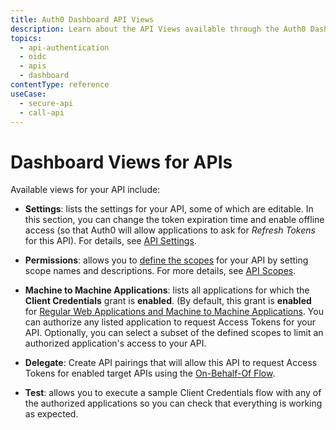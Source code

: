 ```yaml
---
title: Auth0 Dashboard API Views
description: Learn about the API Views available through the Auth0 Dashboard.
topics:
  - api-authentication
  - oidc
  - apis
  - dashboard
contentType: reference
useCase:
  - secure-api
  - call-api
---
```


# Dashboard Views for APIs

Available views for your API include:

- **Settings**: lists the settings for your API, some of which are editable. In this section, you can change the token expiration time and enable offline access (so that Auth0 will allow applications to ask for <dfn data-key="refresh-token">Refresh Tokens</dfn> for this API). For details, see [API Settings](/api-auth/references/dashboard/api-settings).

- **Permissions**: allows you to [define the scopes](/scopes/current/guides/define-scopes-using-dashboard) for your API by setting scope names and descriptions. For more details, see [API Scopes](/scopes/current/api-scopes).

- **Machine to Machine Applications**: lists all applications for which the **Client Credentials** grant is **enabled**. (By default, this grant is **enabled** for [Regular Web Applications and Machine to Machine Applications](/applications). You can authorize any listed application to request Access Tokens for your API. Optionally, you can select a subset of the defined scopes to limit an authorized application's access to your API. 

- **Delegate**: Create API pairings that will allow this API to request Access Tokens for enabled target APIs using the [On-Behalf-Of Flow](/flows/concepts/on-behalf-of).

- **Test**: allows you to execute a sample Client Credentials flow with any of the authorized applications so you can check that everything is working as expected.
